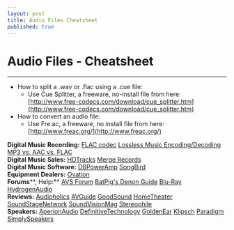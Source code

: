 ```yaml
---
layout: post
title: Audio Files Cheatsheet
published: true
---
```


Audio Files - Cheatsheet
========================

* * *

*   How to split a .wav or .flac using a .cue file:
    *   Use Cue Splitter, a freeware, no-install file from here: [http://www.free-codecs.com/download/cue_splitter.htm](http://www.free-codecs.com/download/cue_splitter.htm)
*   How to convert an audio file:
    *   Use Fre:ac, a freeware, no install file from here: [http://www.freac.org/](http://www.freac.org/)

**Digital Music Recording:** [FLAC codec](http://flac.sourceforge.net) [Lossless Music Encoding/Decoding](http://hafer.net/doku.php?id=lossless_music_encoding) [MP3 vs. AAC vs. FLAC](http://hafer.net/help/mp3_vs_aac_vs_flac.pdf)  
**Digital Music Sales:** [HDTracks](https://www.hdtracks.com/index.php) [Merge Records](http://www.mergerecords.com/store)  
**Digital Music Software:** [DBPowerAmp](http://www.dbpoweramp.com) [SongBird](http://getsongbird.com/product/songbird-desktop.php)  
**Equipment Dealers:** [Ovation](http://www.ovation-av.com/Default.aspx)  
**Forums****, Help:** [AVS Forum](http://www.avsforum.com/avs-vb/index.php) [BatPig's Denon Guide](http://batpigworld.com) [Blu-Ray](http://forum.blu-ray.com) [HydrogenAudio](http://www.hydrogenaudio.org/forums)  
**Reviews:** [Audioholics](http://www.audioholics.com) [AVGuide](http://www.avguide.com) [GoodSound](http://www.goodsound.com) [HomeTheater](http://www.hometheater.com) [SoundStageNetwork](http://www.soundstagenetwork.com) [SoundVisionMag](http://www.soundandvisionmag.com) [Stereophile](http://www.stereophile.com)  
**Speakers:** [AperionAudio](http://www.aperionaudio.com/home.aspx) [DefinitiveTechnology](http://www.definitivetech.com/default.aspx) [GoldenEar](http://www.goldenear.com) [Klipsch](http://www.klipsch.com) [Paradigm](http://www.paradigm.com) [SimplySpeakers](http://www.simplyspeakers.com)
